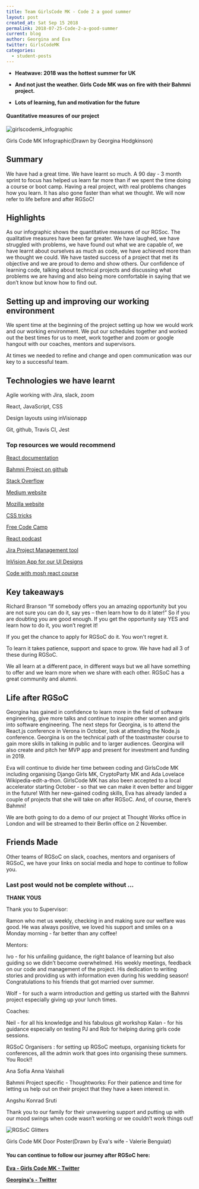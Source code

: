 ```yaml
---
title: Team GirlsCode MK - Code 2 a good summer
layout: post
created_at: Sat Sep 15 2018
permalink: 2018-07-25-Code-2-a-good-summer
current: blog
author: Georgina and Eva
twitter: GirlsCodeMK
categories:
  - student-posts
---
```


- **Heatwave: 2018 was the hottest summer for UK**

- **And not just the weather. Girls Code MK was on fire with their Bahmni project.**

- **Lots of learning, fun and motivation for the future**

#### Quantitative measures of our project

![girlscodemk_infographic](/img/blog/2018/girlscodemk_infographic.png)

<div class="image-credits"> Girls Code MK Infographic(Drawn by Georgina Hodgkinson)</div>

## Summary

We have had a great time. We have learnt so much. A 90 day - 3 month sprint to focus has helped us learn far more than if we spent the time doing a course or boot camp. Having a real project, with real problems changes how you learn. It has also gone faster than what we thought. We will now refer to life before and after RGSoC!

## Highlights

As our infographic shows the quantitative measures of our RGSoc. The qualitative measures have been far greater. We have laughed, we have struggled with problems, we have found out what we are capable of, we have learnt about ourselves as much as code, we have achieved more than we thought we could. We have tasted success of a project that met its objective and we are proud to demo and show others. Our confidence of learning code, talking about technical projects and discussing what problems we are having and also being more comfortable in saying that we don’t know but know how to find out.

## Setting up and improving our working environment

We spent time at the beginning of the project setting up how we would work and our working environment. We put our schedules together and worked out the best times for us to meet, work together and zoom or google hangout with our coaches, mentors and supervisors.

At times we needed to refine and change and open communication was our key to a successful team.

## Technologies we have learnt

Agile working with Jira, slack, zoom

React, JavaScript, CSS

Design layouts using inVisionapp

Git, github, Travis CI, Jest

### Top resources we would recommend

[React documentation](https://reactjs.org/)

[Bahmni Project on github](https://github.com/Bahmni/person-management-app)

[Stack Overflow](https://stackoverflow.com/)

[Medium website](https://medium.com/topic/programming)

[Mozilla website](https://developer.mozilla.org/en-US/)

[CSS tricks](https://css-tricks.com/)

[Free Code Camp](https://www.freecodecamp.org/)

[React podcast](https://reactpodcast.simplecast.fm/1)

[Jira Project Management tool](https://www.atlassian.com/software)

[InVision App for our UI Designs](https://www.invisionapp.com/)

[Code with mosh react course](https://codewithmosh.com/p/mastering-react)

## Key takeaways

Richard Branson “If somebody offers you an amazing opportunity but you are not sure you can do it, say yes – then learn how to do it later!” So if you are doubting you are good enough. If you get the opportunity say YES and learn how to do it, you won’t regret it!

If you get the chance to apply for RGSoC do it. You won't regret it.

To learn it takes patience, support and space to grow. We have had all 3 of these during RGSoC.

We all learn at a different pace, in different ways but we all have something to offer and we learn more when we share with each other. RGSoC has a great community and alumni.

## Life after RGSoC

Georgina has gained in confidence to learn more in the field of software engineering, give more talks and continue to inspire other women and girls into software engineering. The next steps for Georgina, is to attend the React.js conference in Verona in October, look at attending the Node.js conference. Georgina is on the technical path of the toastmaster course to gain more skills in talking in public and to larger audiences. Georgina will also create and pitch her MVP app and present for investment and funding in 2019.

Eva will continue to divide her time between coding and GirlsCode MK including organising Django Girls MK, CryptoParty MK and Ada Lovelace Wikipedia-edit-a-thon. GirlsCode MK has also been accepted to a local accelerator starting October - so that we can make it even better and bigger in the future! With her new-gained coding skills, Eva has already landed a couple of projects that she will take on after RGSoC. And, of course, there’s Bahmni!

We are both going to do a demo of our project at Thought Works office in London and will be streamed to their Berlin office on 2 November.

## Friends Made

Other teams of RGSoC on slack, coaches, mentors and organisers of RGSoC, we have your links on social media and hope to continue to follow you.

### Last post would not be complete without ...

**THANK YOUS**

Thank you to
Supervisor:

Ramon who met us weekly, checking in and making sure our welfare was good. He was always positive, we loved his support and smiles on a Monday morning - far better than any coffee!

Mentors:

Ivo - for his unfailing guidance, the right balance of learning but also guiding so we didn’t become overwhelmed. His weekly meetings, feedback on our code and management of the project. His dedication to writing stories and providing us with information even during his wedding season! Congratulations to his friends that got married over summer.

Wolf - for such a warm introduction and getting us started with the Bahmni project especially giving up your lunch times.

Coaches:

Neil - for all his knowledge and his fabulous git workshop
Kalan - for his guidance especially on testing
PJ and Rob for helping during girls code sessions.

RGSoC Organisers : for setting up RGSoC meetups, organising tickets for conferences, all the admin work that goes into organising these summers. You Rock!!

Ana Sofia
Anna
Vaishali

Bahmni Project specific - Thoughtworks: For their patience and time for letting us help out on their project that they have a keen interest in.

Angshu
Konrad
Sruti

Thank you to our family for their unwavering support and putting up with our mood swings when code wasn’t working or we couldn’t work things out!

![RGSoC Glitters](/img/blog/2018/RGSOC_glitters.jpg)

<div class="image-credits"> Girls Code MK Door Poster(Drawn by Eva's wife - Valerie Benguiat)</div>

#### You can continue to follow our journey after RGSoC here:

**[Eva - Girls Code MK - Twitter](https://twitter.com/GirlsCodeMK)**

**[Georgina's - Twitter](https://twitter.com/gthodgkinson)**
